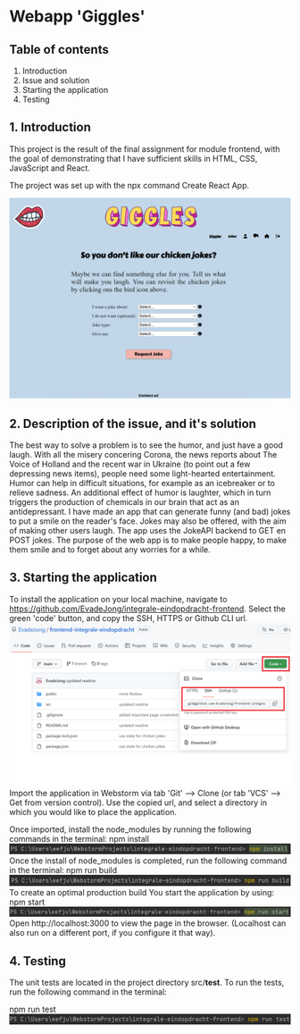 # Webapp 'Giggles'

## Table of contents

1. Introduction
2. Issue and solution
3. Starting the application
4. Testing

## 1. Introduction

This project is the result of the final assignment for module frontend,
with the goal of demonstrating that I have sufficient skills in HTML, CSS, JavaScript and React.

The project was set up with the npx command Create React App.

![most important page](https://github.com/EvadeJong/frontend-integrale-eindopdracht/blob/main/src/assets/images/Gigglerpage.png?raw=true)

## 2. Description of the issue, and it's solution

The best way to solve a problem is to see the humor, and just have a good laugh.
With all the misery concering Corona, the news reports about The Voice of Holland and the recent
war in Ukraine (to point out a few depressing news items), people need some light-hearted entertainment.
Humor can help in difficult situations, for example as an icebreaker or to relieve sadness.
An additional effect of humor is laughter, which in turn triggers the production of chemicals in our brain that act as
an antidepressant.
I have made an app that can generate funny (and bad) jokes to put a smile on the reader's face.
Jokes may also be offered, with the aim of making other users laugh.
The app uses the JokeAPI backend to GET en POST jokes.
The purpose of the web app is to make people happy, to make them smile and to forget about any worries for a while.

## 3. Starting the application

To install the application on your local machine, navigate
to https://github.com/EvadeJong/integrale-eindopdracht-frontend.
Select the green 'code' button, and copy the SSH, HTTPS or Github CLI url.
![github](https://github.com/EvadeJong/frontend-integrale-eindopdracht/blob/main/src/assets/images/Github.png?raw=true)
Import the application in Webstorm via tab 'Git' --> Clone (or tab 'VCS' --> Get from version control).
Use the copied url, and select a directory in which you would like to place the application.

Once imported, install the node_modules by running the following commands in the terminal:
npm install
![github](https://github.com/EvadeJong/frontend-integrale-eindopdracht/blob/main/src/assets/images/NpmInstall.png?raw=true)
Once the install of node_modules is completed, run the following command in the terminal:
npm run build
![github](https://github.com/EvadeJong/frontend-integrale-eindopdracht/blob/main/src/assets/images/NpmRunBuild.png?raw=true)
To create an optimal production build
You start the application by using:
npm start
![github](https://github.com/EvadeJong/frontend-integrale-eindopdracht/blob/main/src/assets/images/NpmRunStart.png?raw=true)
Open http://localhost:3000 to view the page in the browser. (Localhost can also run on a different port, if you configure it that way).

## 4. Testing

The unit tests are located in the project directory src/__test__.
To run the tests, run the following command in the terminal:

npm run test
![github](https://github.com/EvadeJong/frontend-integrale-eindopdracht/blob/main/src/assets/images/NpmRunTest.png?raw=true)


